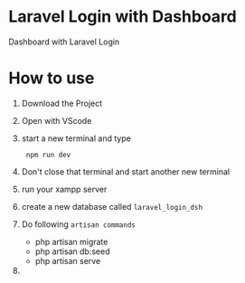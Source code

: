 # Laravel Login with Dashboard

Dashboard with Laravel Login

# How to use

1. Download the Project
2. Open with VScode
3. start a new terminal and type

        npm run dev

4. Don't close that terminal and start another new terminal
5. run your xampp server
6. create a new database called `laravel_login_dsh`
7. Do following `artisan commands`

    - php artisan migrate
    - php artisan db:seed
    - php artisan serve

8. 